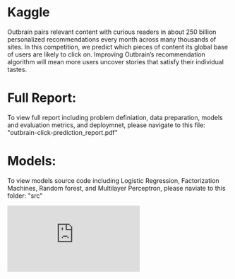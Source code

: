 # Kaggle
Outbrain pairs relevant content with curious readers in about 250 billion personalized recommendations every month across many thousands of sites. In this competition, we predict which pieces of content its global base of users are likely to click on. Improving Outbrain’s recommendation algorithm will mean more users uncover stories that satisfy their individual tastes.

# Full Report: 
 
To view full report including problem definiation, data preparation, models and evaluation metrics, and deploymnet, please navigate to this file: "outbrain-click-prediction_report.pdf"

# Models: 

To view models source code including Logistic Regression, Factorization Machines, Random forest, and Multilayer Perceptron, please naviate to this folder: "src"

![alt text](https://github.com/raslann/Kaggle/blob/master/outbrain-click-prediction_report.pdf)
